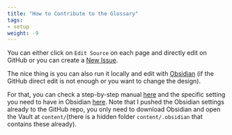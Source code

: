 ```yaml
---
title: "How to Contribute to the Glossary"
tags:
- setup
weight: -9
---
```

You can either click on `Edit Source` on each page and directly edit on GitHub or you can create a [New Issue](https://github.com/airbyteglossary/airbyteglossary.github.io/issues).

The nice thing is you can also run it locally and edit with [Obsidian](https://obsidian.md/) (if the GitHub direct edit is not enough or you want to change the design). 

For that, you can check a step-by-step manual [here](https://quartz.jzhao.xyz/notes/setup/) and the specific setting you need to have in Obsidian [here](https://quartz.jzhao.xyz/notes/obsidian/). Note that I pushed the Obsidian settings already to the GitHub repo, you only need to download Obsidian and open the Vault at `content/`(there is a hidden folder `content/.obsidian` that contains these already).